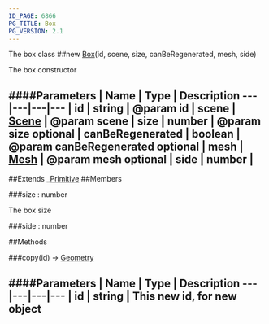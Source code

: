 ```yaml
---
ID_PAGE: 6866
PG_TITLE: Box
PG_VERSION: 2.1
---
```


The box class
##new [Box](page.php?p=6866)(id, scene, size, canBeRegenerated, mesh, side)



The box constructor




####Parameters
 | Name | Type | Description
---|---|---|---
 | id | string | @param id
 | scene | [Scene](page.php?p=6662) | @param scene
 | size | number | @param size
optional | canBeRegenerated | boolean | @param canBeRegenerated
optional | mesh | [Mesh](page.php?p=6659) | @param mesh
optional | side | number | 
---

##Extends [_Primitive](page.php?p=6864)
##Members

###size : number




The box size









###side : number




##Methods

###copy(id) &rarr; [Geometry](page.php?p=6771)

####Parameters
 | Name | Type | Description
---|---|---|---
 | id | string | This new id, for new object
---
